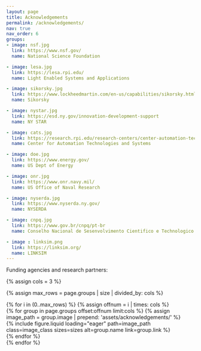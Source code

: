 ```yaml
---
layout: page
title: Acknowledgements
permalink: /acknowledgements/
nav: true
nav_order: 6
groups:
- image: nsf.jpg
  link: https://www.nsf.gov/
  name: National Science Foundation

- image: lesa.jpg
  link: https://lesa.rpi.edu/
  name: Light Enabled Systems and Applications

- image: sikorsky.jpg
  link: https://www.lockheedmartin.com/en-us/capabilities/sikorsky.html
  name: Sikorsky

- image: nystar.jpg
  link: https://esd.ny.gov/innovation-development-support
  name: NY STAR

- image: cats.jpg
  link: https://research.rpi.edu/research-centers/center-automation-technologies-and-systems-cats
  name: Center for Automation Technologies and Systems

- image: doe.jpg
  link: https://www.energy.gov/
  name: US Dept of Energy

- image: onr.jpg
  link: https://www.onr.navy.mil/
  name: US Office of Naval Research

- image: nyserda.jpg
  link: https://www.nyserda.ny.gov/
  name: NYSERDA

- image: cnpq.jpg
  link: https://www.gov.br/cnpq/pt-br
  name: Conselho Nacional de Sesenvolvimento Cientifico e Technologico

- image : linksim.png
  link: https://linksim.org/
  name: LINKSIM
---
```


Funding agencies and research partners:

{% assign cols = 3 %}

{% assign max_rows = page.groups | size | divided_by: cols %}

<div class="grid-container-container">
{% for i in (0..max_rows) %}
	{% assign offnum = i | times: cols %}
	<div class="grid-container">
	{% for group in page.groups offset:offnum limit:cols %}
		{% assign image_path = group.image | prepend: 'assets/acknowledgements/' %}
		<div class="grid-item">
		{% include figure.liquid loading="eager" path=image_path class=image_class sizes=sizes alt=group.name link=group.link %}
		</div>
	{% endfor %}
	</div>
{% endfor %}
</div>
